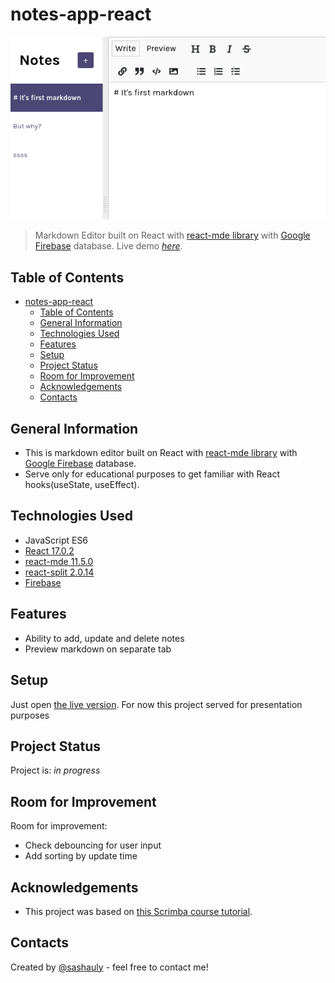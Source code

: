 # notes-app-react
![Example screenshot](./misc/img/screenshot.png)

> Markdown Editor built on React with [react-mde library](https://github.com/andrerpena/react-mde) with [Google Firebase](https://firebase.google.com/) database.
> Live demo [_here_](https://sashauly.github.io/notes-app-react/).

## Table of Contents
- [notes-app-react](#notes-app-react)
  - [Table of Contents](#table-of-contents)
  - [General Information](#general-information)
  - [Technologies Used](#technologies-used)
  - [Features](#features)
  - [Setup](#setup)
  - [Project Status](#project-status)
  - [Room for Improvement](#room-for-improvement)
  - [Acknowledgements](#acknowledgements)
  - [Contacts](#contacts)


## General Information
- This is markdown editor built on React with [react-mde library](https://github.com/andrerpena/react-mde) with [Google Firebase](https://firebase.google.com/) database.
- Serve only for educational purposes to get familiar with React hooks(useState, useEffect).

## Technologies Used
- JavaScript ES6
- [React 17.0.2](https://react.dev/)
- [react-mde 11.5.0](https://github.com/andrerpena/react-mde)
- [react-split 2.0.14](https://uiwjs.github.io/react-split/)
- [Firebase](https://firebase.google.com/)


## Features
- Ability to add, update and delete notes
- Preview markdown on separate tab

## Setup
Just open [the live version](https://sashauly.github.io/notes-app-react/). For now this project served for presentation purposes

## Project Status
Project is: _in progress_

## Room for Improvement

Room for improvement:
- Check debouncing for user input
- Add sorting by update time


## Acknowledgements
- This project was based on [this Scrimba course tutorial](https://scrimba.com/learn/learnreact).

## Contacts

Created by [@sashauly](https://t.me/sashauly) - feel free to contact me!